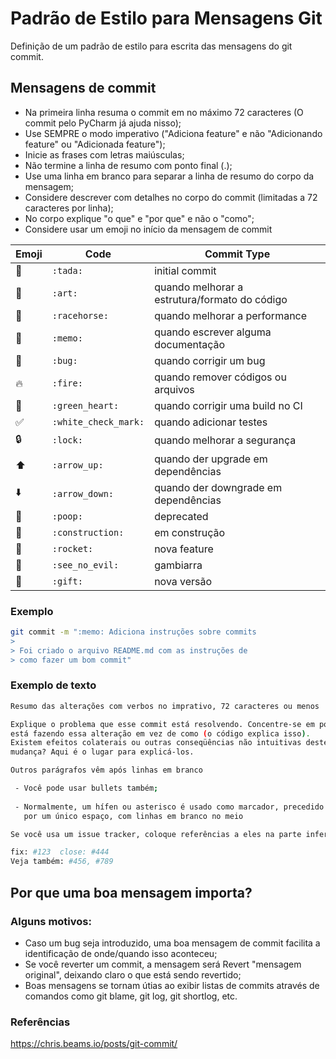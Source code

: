# Padrão de Estilo para Mensagens Git
Definição de um padrão de estilo para escrita das mensagens do git commit.

## Mensagens de commit

- Na primeira linha resuma o commit em no máximo 72 caracteres (O commit pelo PyCharm já ajuda nisso);
- Use SEMPRE o modo imperativo ("Adiciona feature" e não "Adicionando feature" ou "Adicionada feature");
- Inicie as frases com letras maiúsculas;
- Não termine a linha de resumo com ponto final (.);
- Use uma linha em branco para separar a linha de resumo do corpo da mensagem;
- Considere descrever com detalhes no corpo do commit (limitadas a 72 caracteres por linha);
- No corpo explique "o que" e "por que" e não o "como";
- Considere usar um emoji no início da mensagem de commit

Emoji | Code | Commit Type
------------ | ------------- | -------------
:tada: | `:tada:` | initial commit
:art: | `:art:` | quando melhorar a estrutura/formato do código
:racehorse: | `:racehorse:` | quando melhorar a performance
:memo: | `:memo:` | quando escrever alguma documentação
:bug: | `:bug:` | quando corrigir um bug
:fire: | `:fire:` | quando remover códigos ou arquivos
:green_heart: | `:green_heart:` | quando corrigir uma build no CI
:white_check_mark: | `:white_check_mark:` | quando adicionar testes
:lock: | `:lock:` | quando melhorar a segurança
:arrow_up: | `:arrow_up:` | quando der upgrade em dependências
:arrow_down: | `:arrow_down:` | quando der downgrade em dependências
:poop: | `:poop:` | deprecated
:construction: | `:construction:` | em construção
:rocket: | `:rocket:` | nova feature
:see_no_evil: | `:see_no_evil:` | gambiarra
:gift: | `:gift:` | nova versão

### Exemplo
```bash
git commit -m ":memo: Adiciona instruções sobre commits
>
> Foi criado o arquivo README.md com as instruções de
> como fazer um bom commit"
``` 

### Exemplo de texto
```bash
Resumo das alterações com verbos no imprativo, 72 caracteres ou menos

Explique o problema que esse commit está resolvendo. Concentre-se em por que você
está fazendo essa alteração em vez de como (o código explica isso).
Existem efeitos colaterais ou outras conseqüências não intuitivas deste
mudança? Aqui é o lugar para explicá-los.

Outros parágrafos vêm após linhas em branco

 - Você pode usar bullets também;
 
 - Normalmente, um hífen ou asterisco é usado como marcador, precedido
   por um único espaço, com linhas em branco no meio

Se você usa um issue tracker, coloque referências a eles na parte inferior assim:

fix: #123  close: #444
Veja também: #456, #789
``` 

## Por que uma boa mensagem importa?
### Alguns motivos:
- Caso um bug seja introduzido, uma boa mensagem de commit facilita a identificação de onde/quando isso aconteceu;
- Se você reverter um commit, a mensagem será Revert "mensagem original", deixando claro o que está sendo revertido;
- Boas mensagens se tornam útias ao exibir listas de commits através de comandos como git blame, git log, git shortlog, etc.

### Referências
https://chris.beams.io/posts/git-commit/
